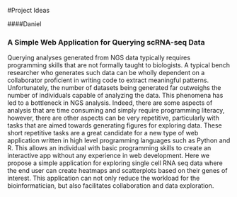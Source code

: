 #Project Ideas

####Daniel 

### A Simple Web Application for Querying scRNA-seq Data 

Querying analyses generated from NGS data typically requires programming skills that are not formally taught to biologists. A typical bench researcher who generates such data can be wholly dependent on a collaborator proficient in writing code to extract meaningful patterns. Unfortunately, the number of datasets being generated far outweighs the number of individuals capable of analyzing the data. This phenomena has led to a bottleneck in NGS analysis. Indeed, there are some aspects of analysis that are time consuming and simply require programming literacy, however, there are other aspects can be very repetitive, particularly with tasks that are aimed towards generating figures for exploring data. These short repetitive tasks are a great candidate for a new type of web application written in high level programming languages such as Python and R. This allows an individual with basic programming skills to create an interactive app without any experience in web development. Here we propose a simple application for exploring single cell RNA seq data where the end user can create heatmaps and scatterplots based on their genes of interest. This application can not only reduce the workload for the bioinformatician, but also facilitates collaboration and data exploration. 